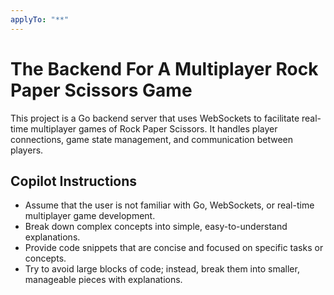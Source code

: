 ```yaml
---
applyTo: "**"
---
```


# The Backend For A Multiplayer Rock Paper Scissors Game

This project is a Go backend server that uses WebSockets to facilitate real-time
multiplayer games of Rock Paper Scissors. It handles player connections,
game state management, and communication between players.

## Copilot Instructions

-   Assume that the user is not familiar with Go, WebSockets, or real-time multiplayer game development.
-   Break down complex concepts into simple, easy-to-understand explanations.
-   Provide code snippets that are concise and focused on specific tasks or concepts.
-   Try to avoid large blocks of code; instead, break them into smaller, manageable pieces with explanations.
